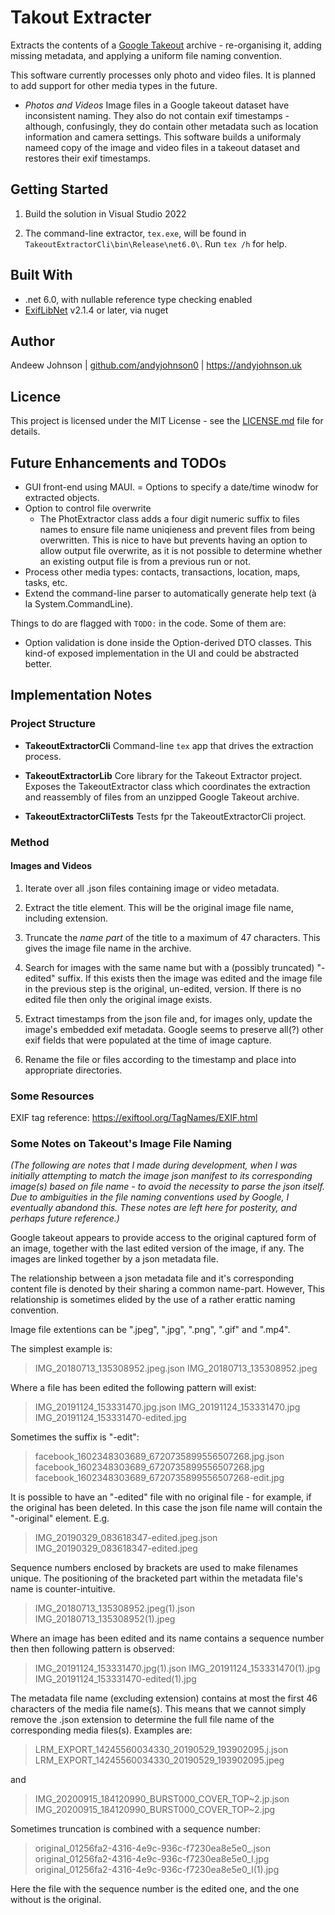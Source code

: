 ﻿# Takout Extracter

Extracts the contents of a [Google Takeout](https://takeout.google.com/) archive - re-organising it, adding missing metadata, and
applying a uniform file naming convention.

This software currently processes only photo and video files. It is planned to add support for other media types in the future.

- *Photos and Videos* Image files in a Google takeout dataset have inconsistent naming. They also do not contain exif timestamps -
although, confusingly, they do contain other metadata such as location information and camera settings. This software builds a uniformaly
nameed copy of the image and video files in a takeout dataset and restores their exif timestamps.


## Getting Started

1. Build the solution in Visual Studio 2022

2. The command-line extractor, `tex.exe`, will be found in `TakeoutExtractorCli\bin\Release\net6.0\`.
Run `tex /h` for help.


## Built With

- .net 6.0, with nullable reference type checking enabled
- [ExifLibNet](https://www.nuget.org/packages/ExifLibNet) v2.1.4 or later, via nuget


## Author

Andeew Johnson | [github.com/andyjohnson0](https://github.com/andyjohnson0) | https://andyjohnson.uk


## Licence

This project is licensed under the MIT License - see the [LICENSE.md](LICENSE.md) file for details.


## Future Enhancements and TODOs

- GUI front-end using MAUI.
= Options to specify a date/time winodw for extracted objects.
- Option to control file overwrite
  - The PhotExtractor class adds a four digit numeric suffix to files names to ensure file name uniqieness and prevent files from being
    overwritten. This is nice to have but prevents having an option to allow output file overwrite, as it is not possible to determine
    whether an existing output file is from a previous run or not.
- Process other media types: contacts, transactions, location, maps, tasks, etc.
- Extend the command-line parser to automatically generate help text (à la System.CommandLine).

Things to do are flagged with `TODO:` in the code. Some of them are:
- Option validation is done inside the Option-derived DTO classes. This kind-of exposed implementation in the UI and could be abstracted better.


## Implementation Notes

### Project Structure

- **TakeoutExtractorCli** Command-line `tex` app that drives the extraction process.

- **TakeoutExtractorLib** Core library for the Takeout Extractor project. Exposes the TakeoutExtractor class which
coordinates the extraction and reassembly of files from an unzipped Google Takeout archive.

- **TakeoutExtractorCliTests** Tests fpr the TakeoutExtractorCli project.


### Method

#### Images and Videos

1. Iterate over all .json files containing image or video metadata.

2. Extract the title element. This will be the original image file name, including extension.

3. Truncate the *name part* of the title to a maximum of 47 characters. This gives the image file name in the archive.

4. Search for images with the same name but with a (possibly truncated) "-edited" suffix. If this exists then the
image was edited and the image file in the previous step is the original, un-edited, version. If there is no edited
file then only the original image exists.

5. Extract timestamps from the json file and, for images only, update the image's embedded exif metadata. Google seems
to preserve all(?) other exif fields that were populated at the time of image capture.

6. Rename the file or files according to the timestamp and place into appropriate directories.



### Some Resources

EXIF tag reference: <https://exiftool.org/TagNames/EXIF.html>


### Some Notes on Takeout's Image File Naming

*(The following are notes that I made during development, when I was initially attempting to match the image json manifest to
its corresponding image(s) based on file name - to avoid the necessity to parse the json itself. Due to ambiguities in the file
naming conventions used by Google, I eventually abandond this. These notes are left here for posterity, and perhaps future
reference.)*

Google takeout appears to provide access to the original captured form of an image, together with the last edited version of
the image, if any. The images are linked together by a json metadata file.

The relationship between a json metadata file and it's corresponding content file is denoted by their sharing a common name-part.
However, This relationship is sometimes elided by the use of a rather erattic naming convention.

Image file extentions can be ".jpeg", ".jpg", ".png", ".gif" and ".mp4".


The simplest example is:

> IMG_20180713_135308952.jpeg.json
> IMG_20180713_135308952.jpeg


Where a file has been edited the following pattern will exist:

> IMG_20191124_153331470.jpg.json
> IMG_20191124_153331470.jpg
> IMG_20191124_153331470-edited.jpg

Sometimes the suffix is "-edit":

> facebook_1602348303689_6720735899556507268.jpg.json
> facebook_1602348303689_6720735899556507268.jpg
> facebook_1602348303689_6720735899556507268-edit.jpg


It is possible to have an "-edited" file with no original file - for example, if the original has been deleted.
In this case the json file name will contain the "-original" element. E.g.

> IMG_20190329_083618347-edited.jpeg.json
> IMG_20190329_083618347-edited.jpeg


Sequence numbers enclosed by brackets are used to make filenames unique.
The positioning of the bracketed part within the metadata file's name is counter-intuitive.

> IMG_20180713_135308952.jpeg(1).json
> IMG_20180713_135308952(1).jpeg


Where an image has been edited and its name contains a sequence number then then following pattern is observed:

> IMG_20191124_153331470.jpg(1).json
> IMG_20191124_153331470(1).jpg
> IMG_20191124_153331470-edited(1).jpg


The metadata file name (excluding extension) contains at most the first 46 characters of the media file name(s).
This means that we cannot simply remove the .json extension to determine the full file name of the corresponding
media files(s). Examples are:

> LRM_EXPORT_14245560034330_20190529_193902095.j.json
> LRM_EXPORT_14245560034330_20190529_193902095.jpeg

and

> IMG_20200915_184120990_BURST000_COVER_TOP~2.jp.json
> IMG_20200915_184120990_BURST000_COVER_TOP~2.jpg


Sometimes truncation is combined with a sequence number:

> original_01256fa2-4316-4e9c-936c-f7230ea8e5e0_.json
> original_01256fa2-4316-4e9c-936c-f7230ea8e5e0_I.jpg
> original_01256fa2-4316-4e9c-936c-f7230ea8e5e0_I(1).jpg

Here the file with the sequence number is the edited one, and the one without is the original.
